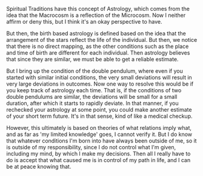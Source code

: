Spiritual Traditions have this concept of Astrology, which comes from the idea that the Macrocosm is a reflection of the Microcosm. Now I neither affirm or deny this, but I think it's an okay perspective to have.

But then, the birth based astrology is defined based on the idea that the arrangement of the stars reflect the life of the individual. But then, we notice that there is no direct mapping, as the other conditions such as the place and time of birth are different for each individual. Then astrology believes that since they are similar, we must be able to get a reliable estimate.

But I bring up the condition of the double pendulum, where even if you started with similar initial conditions, the very small deviations will result in very large deviations in outcomes. Now one way to resolve this would be if you keep track of astrology each time. That is, if the conditions of two double pendulums are similar, the deviations will be small for a small duration, after which it starts to rapidly deviate. In that manner, if you rechecked your astrology at some point, you could make another estimate of your short term future. It's in that sense, kind of like a medical checkup.

However, this ultimately is based on theories of what relations imply what, and as far as 'my limited knowledge' goes, I cannot verify it. But I do know that whatever conditions I'm born into have always been outside of me, so it is outside of my responsibility, since I do not control what I'm given, including my mind, by which I make my decisions. Then all I really have to do is accept that what caused me is in control of my path in life, and I can be at peace knowing that.